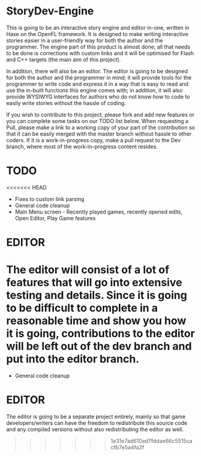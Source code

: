 StoryDev-Engine
===============
This is going to be an interactive story engine and editor in-one, written in Haxe on the OpenFL framework. It is designed to make writing interactive stories easier in a user-friendly way for both the author and the programmer. The engine part of this product is almost done; all that needs to be done is corrections with custom links and it will be optimised for Flash and C++ targets (the main aim of this project).

In addition, there will also be an editor. The editor is going to be designed for both the author and the programmer in mind; it will provide tools for the programmer to write code and express it in a way that is easy to read and use the in-built functions this engine comes with; in addition, it will also provide WYSIWYG interfaces for authors who do not know how to code to easily write stories without the hassle of coding.

If you wish to contribute to this project, please fork and add new features or you can complete some tasks on our TODO list below. When requesting a Pull, please make a link to a working copy of your part of the contribution so that it can be easily merged with the master branch without hassle to other coders. If it is a work-in-progress copy, make a pull request to the Dev branch, where most of the work-in-progress content resides.

TODO
====
<<<<<<< HEAD
* Fixes to custom link parsing
* General code cleanup
* Main Menu screen - Recently played games, recently opened edits, Open Editor, Play Game features

EDITOR
======
The editor will consist of a lot of features that will go into extensive testing and details. Since it is going to be difficult to complete in a reasonable time and show you how it is going, contributions to the editor will be left out of the dev branch and put into the editor branch.
=======
* General code cleanup

EDITOR
======
The editor is going to be a separate project entirely, mainly so that game developers/writers can have the freedom to redistribute this source code and any compiled versions without also redistributing the editor as well.
>>>>>>> 1e31e7ad610ad7fddae66c5515cacfb7e5a4fa2f

